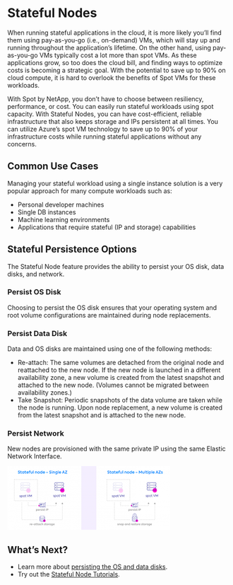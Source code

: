 # Stateful Nodes

When running stateful applications in the cloud, it is more likely you’ll find them using pay-as-you-go (i.e., on-demand) VMs, which will stay up and running throughout the application’s lifetime. On the other hand, using pay-as-you-go VMs typically cost a lot more than spot VMs. As these applications grow, so too does the cloud bill, and finding ways to optimize costs is becoming a strategic goal. With the potential to save up to 90% on cloud compute, it is hard to overlook the benefits of Spot VMs for these workloads.

With Spot by NetApp, you don’t have to choose between resiliency, performance, or cost. You can easily run stateful workloads using spot capacity. With Stateful Nodes, you can have cost-efficient, reliable infrastructure that also keeps storage and IPs persistent at all times. You can utilize Azure’s spot VM technology to save up to 90% of your infrastructure costs while running stateful applications without any concerns.

## Common Use Cases

Managing your stateful workload using a single instance solution is a very popular approach for many compute workloads such as:
- Personal developer machines
- Single DB instances
- Machine learning environments
- Applications that require stateful (IP and storage) capabilities

## Stateful Persistence Options

The Stateful Node feature provides the ability to persist your OS disk, data disks, and network.

### Persist OS Disk

Choosing to persist the OS disk ensures that your operating system and root volume configurations are maintained during node replacements.

### Persist Data Disk

Data and OS disks are maintained using one of the following methods:
- Re-attach: The same volumes are detached from the original node and reattached to the new node. If the new node is launched in a different availability zone, a new volume is created from the latest snapshot and attached to the new node. (Volumes cannot be migrated between availability zones.)
- Take Snapshot: Periodic snapshots of the data volume are taken while the node is running. Upon node replacement, a new volume is created from the latest snapshot and is attached to the new node.

### Persist Network

New nodes are provisioned with the same private IP using the same Elastic Network Interface.

<img src="/elastigroup/_media/azure-features-stateful-nodes-01.png" />

## What’s Next?
- Learn more about [persisting the OS and data disks](elastigroup/features-azure/stateful-nodes/persist-os-data-disks).
- Try out the [Stateful Node Tutorials](elastigroup/tutorials-azure/use-stateful-nodes/).
